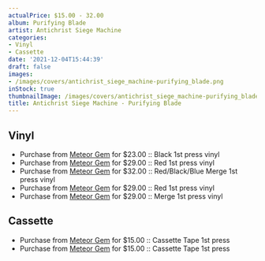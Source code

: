 ```yaml
---
actualPrice: $15.00 - 32.00
album: Purifying Blade
artist: Antichrist Siege Machine
categories:
- Vinyl
- Cassette
date: '2021-12-04T15:44:39'
draft: false
images:
- /images/covers/antichrist_siege_machine-purifying_blade.png
inStock: true
thumbnailImage: /images/covers/antichrist_siege_machine-purifying_blade-thumb.png
title: Antichrist Siege Machine - Purifying Blade
---
```


## Vinyl
* Purchase from [Meteor Gem](https://meteor-gem.com/products/antichrist-siege-machine-purifying-blade-lp) for $23.00 :: Black 1st press vinyl
* Purchase from [Meteor Gem](https://meteor-gem.com/products/antichrist-siege-machine-purifying-blade-lp) for $29.00 :: Red 1st press vinyl
* Purchase from [Meteor Gem](https://meteor-gem.com/products/antichrist-siege-machine-purifying-blade-lp) for $32.00 :: Red/Black/Blue Merge 1st press vinyl
* Purchase from [Meteor Gem](https://meteor-gem.com/products/antichrist-siege-machine-purifying-blade-lp) for $29.00 :: Red 1st press vinyl
* Purchase from [Meteor Gem](https://meteor-gem.com/products/antichrist-siege-machine-purifying-blade-lp) for $29.00 :: Merge 1st press vinyl
## Cassette
* Purchase from [Meteor Gem](https://meteor-gem.com/products/antichrist-siege-machine-purifying-blade-cassette) for $15.00 :: Cassette Tape 1st press
* Purchase from [Meteor Gem](https://meteor-gem.com/products/antichrist-siege-machine-purifying-blade-cassette-1) for $15.00 :: Cassette Tape 1st press
